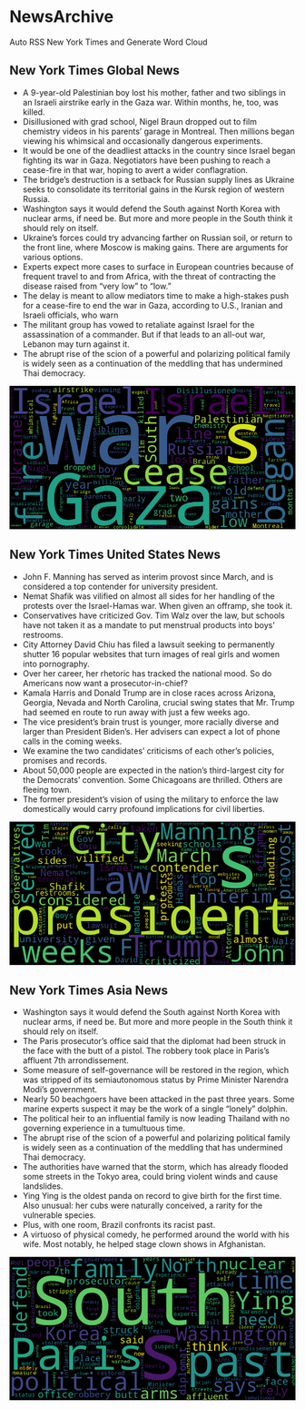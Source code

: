 # NewsArchive
Auto RSS New York Times and Generate Word Cloud

## New York Times Global News
* A 9-year-old Palestinian boy lost his mother, father and two siblings in an Israeli airstrike early in the Gaza war. Within months, he, too, was killed.
* Disillusioned with grad school, Nigel Braun dropped out to film chemistry videos in his parents’ garage in Montreal. Then millions began viewing his whimsical and occasionally dangerous experiments.
* It would be one of the deadliest attacks in the country since Israel began fighting its war in Gaza. Negotiators have been pushing to reach a cease-fire in that war, hoping to avert a wider conflagration.
* The bridge’s destruction is a setback for Russian supply lines as Ukraine seeks to consolidate its territorial gains in the Kursk region of western Russia.
* Washington says it would defend the South against North Korea with nuclear arms, if need be. But more and more people in the South think it should rely on itself.
* Ukraine’s forces could try advancing farther on Russian soil, or return to the front line, where Moscow is making gains. There are arguments for various options.
* Experts expect more cases to surface in European countries because of frequent travel to and from Africa, with the threat of contracting the disease raised from “very low” to “low.”
* The delay is meant to allow mediators time to make a high-stakes push for a cease-fire to end the war in Gaza, according to U.S., Iranian and Israeli officials, who warn
* The militant group has vowed to retaliate against Israel for the assassination of a commander. But if that leads to an all-out war, Lebanon may turn against it.
* The abrupt rise of the scion of a powerful and polarizing political family is widely seen as a continuation of the meddling that has undermined Thai democracy.

![Global](./global.png)
## New York Times United States News
* John F. Manning has served as interim provost since March, and is considered a top contender for university president.
* Nemat Shafik was vilified on almost all sides for her handling of the protests over the Israel-Hamas war. When given an offramp, she took it.
* Conservatives have criticized Gov. Tim Walz over the law, but schools have not taken it as a mandate to put menstrual products into boys’ restrooms.
* City Attorney David Chiu has filed a lawsuit seeking to permanently shutter 16 popular websites that turn images of real girls and women into pornography.
* Over her career, her rhetoric has tracked the national mood. So do Americans now want a prosecutor-in-chief?
* Kamala Harris and Donald Trump are in close races across Arizona, Georgia, Nevada and North Carolina, crucial swing states that Mr. Trump had seemed en route to run away with just a few weeks ago.
* The vice president’s brain trust is younger, more racially diverse and larger than President Biden’s. Her advisers can expect a lot of phone calls in the coming weeks.
* We examine the two candidates’ criticisms of each other’s policies, promises and records.
* About 50,000 people are expected in the nation’s third-largest city for the Democrats’ convention. Some Chicagoans are thrilled. Others are fleeing town.
* The former president’s vision of using the military to enforce the law domestically would carry profound implications for civil liberties.

![US](./usnews.png)
## New York Times Asia News
* Washington says it would defend the South against North Korea with nuclear arms, if need be. But more and more people in the South think it should rely on itself.
* The Paris prosecutor’s office said that the diplomat had been struck in the face with the butt of a pistol. The robbery took place in Paris’s affluent 7th arrondissement.
* Some measure of self-governance will be restored in the region, which was stripped of its semiautonomous status by Prime Minister Narendra Modi’s government.
* Nearly 50 beachgoers have been attacked in the past three years. Some marine experts suspect it may be the work of a single “lonely” dolphin.
* The political heir to an influential family is now leading Thailand with no governing experience in a tumultuous time.
* The abrupt rise of the scion of a powerful and polarizing political family is widely seen as a continuation of the meddling that has undermined Thai democracy.
* The authorities have warned that the storm, which has already flooded some streets in the Tokyo area, could bring violent winds and cause landslides.
* Ying Ying is the oldest panda on record to give birth for the first time. Also unusual: her cubs were naturally conceived, a rarity for the vulnerable species.
* Plus, with one room, Brazil confronts its racist past.
* A virtuoso of physical comedy, he performed around the world with his wife. Most notably, he helped stage clown shows in Afghanistan.

![Asian](./asian.png)
